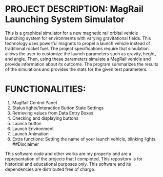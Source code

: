 # PROJECT DESCRIPTION: MagRail Launching System Simulator
This is a graphical simulator for a new magnetic rail orbital vehicle launching system for environments with varying gravitational fields. This technology uses powerful magnets to propel a launch vehicle instead of traditional rocket fuel. The project specifications require that simulation allows the user to customize the launch parameters such as gravity, heght, and angle. Then, using these parameters simulate a MagRail vehicle and provide information about its outcome. The program summarizes the results of the simulations and provides the stats for the given test parameters.
# FUNCTIONALITIES:
1. MagRail Control Panel
2. Status lights/Interactice Button State Settings
3. Retrieving values from Data Entry Boxes
4. Checking and displaying buttons
5. Launch button
6. Launch Environment
7. Launch Animation
8. Extra functions: Setting the name of your launch vehicle, blinking lights.
##Disclaimer

This software code and other works are my property and are a representation of the projects that I completed. This repository is for historical and educational purposes only. This software and its dependencies are distributed free of charge.
